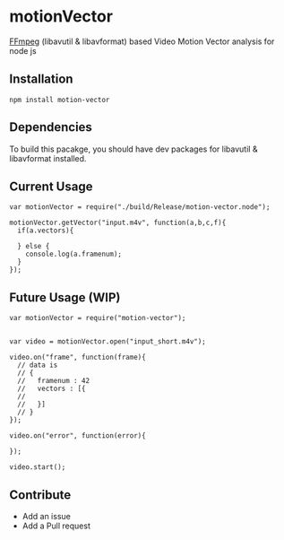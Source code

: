 # motionVector

[FFmpeg](https://ffmpeg.org) (libavutil & libavformat) based Video Motion Vector analysis for node js

## Installation

```
npm install motion-vector
```
## Dependencies

To build this pacakge, you should have dev packages for libavutil & libavformat installed.

## Current Usage

```node
var motionVector = require("./build/Release/motion-vector.node");

motionVector.getVector("input.m4v", function(a,b,c,f){
  if(a.vectors){

  } else {
    console.log(a.framenum);
  }
});
```
## Future Usage (WIP)

```node
var motionVector = require("motion-vector");


var video = motionVector.open("input_short.m4v");

video.on("frame", function(frame){
  // data is
  // {
  //   framenum : 42
  //   vectors : [{
  //      
  //   }]
  // }
});

video.on("error", function(error){

});

video.start();

```

## Contribute

* Add an issue
* Add a Pull request
